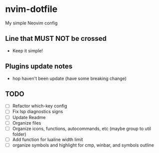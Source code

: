# nvim-dotfile

My simple Neovim config

## Line that MUST NOT be crossed

- Keep it simple!

## Plugins update notes

- hop haven't been update (have some breaking change)

## TODO

- [ ] Refactor which-key config
- [ ] Fix lsp diagnostics signs
- [ ] Update Readme
- [ ] Organize files
- [ ] Organize icons, functions, autocommands, etc (maybe group to util folder)
- [ ] Add function for lualine width limit
- [ ] organize symbols and highlight for cmp, winbar, and symbols outline
